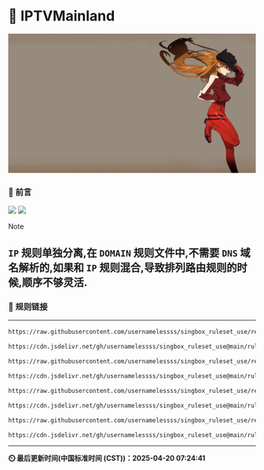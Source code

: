 
# 🧸 IPTVMainland
![](https://raw.githubusercontent.com/usernamelessss/picture-bed/main/images/202504042256831.jpg)
### 📣 前言
![](https://shields.io/badge/-移除重复规则-ff69b4) ![](https://shields.io/badge/-IP&nbsp;规则单独存放不与&nbsp;DOMAIN&nbsp;等混合-green)
> [!NOTE]
**`IP` 规则单独分离,在 `DOMAIN` 规则文件中,不需要 `DNS` 域名解析的,如果和 `IP` 规则混合,导致排列路由规则的时候,顺序不够灵活.**
---

###  🔗 规则链接
---

```url
https://raw.githubusercontent.com/usernamelessss/singbox_ruleset_use/refs/heads/main/rule/IPTVMainland/IPTVMainland_No_IP.json
```

```url
https://cdn.jsdelivr.net/gh/usernamelessss/singbox_ruleset_use@main/rule/IPTVMainland/IPTVMainland_No_IP.json
```

```url
https://raw.githubusercontent.com/usernamelessss/singbox_ruleset_use/refs/heads/main/rule/IPTVMainland/IPTVMainland_No_IP.srs
```

```url
https://cdn.jsdelivr.net/gh/usernamelessss/singbox_ruleset_use@main/rule/IPTVMainland/IPTVMainland_No_IP.srs
```

```url
https://raw.githubusercontent.com/usernamelessss/singbox_ruleset_use/refs/heads/main/rule/IPTVMainland/IPTVMainland.json
```

```url
https://cdn.jsdelivr.net/gh/usernamelessss/singbox_ruleset_use@main/rule/IPTVMainland/IPTVMainland.json
```

```url
https://raw.githubusercontent.com/usernamelessss/singbox_ruleset_use/refs/heads/main/rule/IPTVMainland/IPTVMainland.srs
```

```url
https://cdn.jsdelivr.net/gh/usernamelessss/singbox_ruleset_use@main/rule/IPTVMainland/IPTVMainland.srs
```

---
**⏲️ 最后更新时间(中国标准时间 (CST))：2025-04-20 07:24:41**